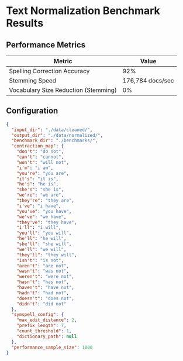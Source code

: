 # Text Normalization Benchmark Results
## Performance Metrics
| Metric | Value |
|--------|-------|
| Spelling Correction Accuracy | 92% |
| Stemming Speed | 176,784 docs/sec |
| Vocabulary Size Reduction (Stemming) | 0% |

## Configuration
```json
{
  "input_dir": "./data/cleaned/",
  "output_dir": "./data/normalized/",
  "benchmark_dir": "./benchmarks/",
  "contraction_map": {
    "don't": "do not",
    "can't": "cannot",
    "won't": "will not",
    "i'm": "i am",
    "you're": "you are",
    "it's": "it is",
    "he's": "he is",
    "she's": "she is",
    "we're": "we are",
    "they're": "they are",
    "i've": "i have",
    "you've": "you have",
    "we've": "we have",
    "they've": "they have",
    "i'll": "i will",
    "you'll": "you will",
    "he'll": "he will",
    "she'll": "she will",
    "we'll": "we will",
    "they'll": "they will",
    "isn't": "is not",
    "aren't": "are not",
    "wasn't": "was not",
    "weren't": "were not",
    "hasn't": "has not",
    "haven't": "have not",
    "hadn't": "had not",
    "doesn't": "does not",
    "didn't": "did not"
  },
  "symspell_config": {
    "max_edit_distance": 2,
    "prefix_length": 7,
    "count_threshold": 1,
    "dictionary_path": null
  },
  "performance_sample_size": 1000
}
